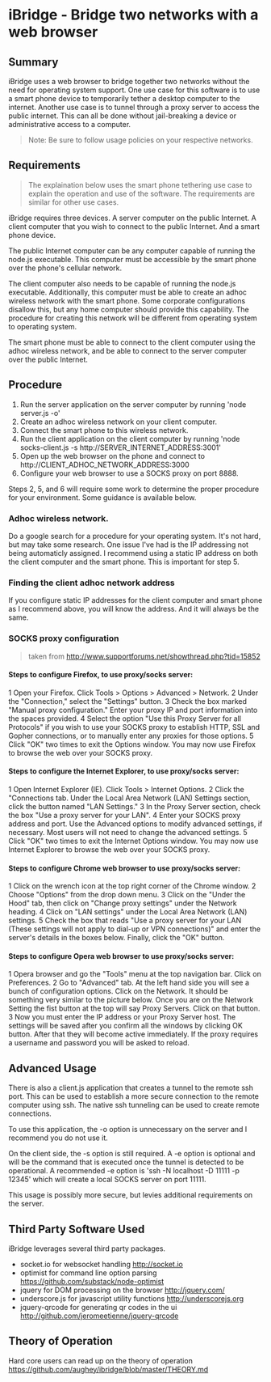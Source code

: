 # iBridge - Bridge two networks with a web browser

## Summary

iBridge uses a web browser to bridge together two networks
without the need for operating system support.  One use case
for this software is to use a smart phone device to temporarily
tether a desktop computer to the internet.  Another use case is
to tunnel through a proxy server to access the public internet.
This can all be done without jail-breaking a device or administrative
access to a computer.

> Note: Be sure to follow usage policies on your respective networks.

## Requirements

> The explaination below uses the smart phone tethering use case
> to explain the operation and use of the software.  The requirements
> are similar for other use cases.

iBridge requires three devices.  A server computer on the public Internet.
A client computer that you wish to connect to the public Internet.  And
a smart phone device.

The public Internet computer can be any computer capable of running the
node.js executable.  This computer must be accessible by the smart phone
over the phone's cellular network.

The client computer also needs to be capable of running the node.js executable.
Additionally, this computer must be able to create an adhoc wireless network
with the smart phone.  Some corporate configurations disallow this, but any
home computer should provide this capability.  The procedure for creating
this network will be different from operating system to operating system.

The smart phone must be able to connect to the client computer using the
adhoc wireless network, and be able to connect to the server computer over
the public Internet.

## Procedure

1. Run the server application on the server computer by running 'node server.js -o'
2. Create an adhoc wireless network on your client computer.
3. Connect the smart phone to this wireless network.
4. Run the client application on the client computer by running 'node socks-client.js -s http://SERVER_INTERNET_ADDRESS:3001'
5. Open up the web browser on the phone and connect to http://CLIENT_ADHOC_NETWORK_ADDRESS:3000
6. Configure your web browser to use a SOCKS proxy on port 8888.

Steps 2, 5, and 6 will require some work to determine the proper procedure for your
environment.  Some guidance is available below.

### Adhoc wireless network.

Do a google search for a procedure for your operating system.  It's not hard,
but may take some research.  One issue I've had is the IP addressing not being automaticly assigned.
I recommend using a static IP address on both the client computer and the smart phone.  This is important for step 5.

### Finding the client adhoc network address

If you configure static IP addresses for the client computer and smart phone as
I recommend above, you will know the address.  And it will always be the same.

### SOCKS proxy configuration

> taken from http://www.supportforums.net/showthread.php?tid=15852

#### Steps to configure Firefox, to use proxy/socks server:

1 Open your Firefox. Click Tools > Options > Advanced > Network.
2 Under the "Connection," select the "Settings" button.
3 Check the box marked "Manual proxy configuration." Enter your proxy IP and port information into the spaces provided.
4 Select the option "Use this Proxy Server for all Protocols" if you wish to use your SOCKS proxy to establish HTTP, SSL and Gopher connections, or to manually enter any proxies for those options.
5 Click "OK" two times to exit the Options window. You may now use Firefox to browse the web over your SOCKS proxy.

#### Steps to configure the Internet Explorer, to use proxy/socks server:

1 Open Internet Explorer (IE). Click Tools > Internet Options.
2 Click the "Connections tab. Under the Local Area Network (LAN) Settings section, click the button named "LAN Settings."
3 In the Proxy Server section, check the box "Use a proxy server for your LAN".
4 Enter your SOCKS proxy address and port. Use the Advanced options to modify advanced settings, if necessary. Most users will not need to change the advanced settings.
5 Click "OK" two times to exit the Internet Options window. You may now use Internet Explorer to browse the web over your SOCKS proxy.

#### Steps to configure Chrome web browser to use proxy/socks server:

1 Click on the wrench icon at the top right corner of the Chrome window.
2 Choose "Options" from the drop down menu.
3 Click on the "Under the Hood" tab, then click on "Change proxy settings" under the Network heading.
4 Click on "LAN settings" under the Local Area Network (LAN) settings.
5 Check the box that reads "Use a proxy server for your LAN (These settings will not apply to dial-up or VPN connections)" and enter the server's details in the boxes below. Finally, click the "OK" button.

#### Steps to configure Opera web browser to use proxy/socks server:

1 Opera browser and go the "Tools" menu at the top navigation bar. Click on Preferences.
2 Go to "Advanced" tab. At the left hand side you will see a bunch of configuration options. Click on the Network. It should be something very similar to the picture below. Once you are on the Network Setting the fist button at the top will say Proxy Servers. Click on that button.
3 Now you must enter the IP address or your Proxy Server host. The settings will be saved after you confirm all the windows by clicking OK button. After that they will become active immediately. If the proxy requires a username and password you will be asked to reload.

## Advanced Usage

There is also a client.js application that creates a tunnel to the remote ssh port.
This can be used to establish a more secure connection to the remote computer using
ssh.  The native ssh tunneling can be used to create remote connections.

To use this application, the -o option is unnecessary on the server and I recommend
you do not use it.

On the client side, the -s option is still required.  A -e option is optional and will
be the command that is executed once the tunnel is detected to be operational.  A
recommended -e option is 'ssh -N localhost -D 11111 -p 12345' which will create a local SOCKS
server on port 11111.

This usage is possibly more secure, but levies additional requirements on the server.

## Third Party Software Used

iBridge leverages several third party packages.

* socket.io for websocket handling http://socket.io
* optimist for command line option parsing https://github.com/substack/node-optimist
* jquery for DOM processing on the browser http://jquery.com/
* underscore.js for javascript utility functions http://underscorejs.org
* jquery-qrcode for generating qr codes in the ui http://github.com/jeromeetienne/jquery-qrcode

## Theory of Operation

Hard core users can read up on the theory of operation https://github.com/aughey/ibridge/blob/master/THEORY.md

